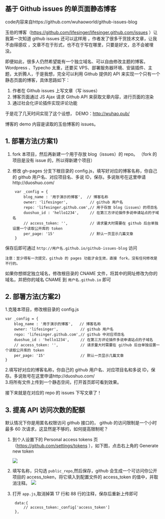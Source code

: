 ## 基于 Github issues 的单页面静态博客

code内容来自https://github.com/wuhaoworld/github-issues-blog

玉伯的博客（https://github.com/lifesinger/lifesinger.github.com/issues ）让我第一次知道 github issues 还可以这样用 ，作者发了很多干货技术文章，让我不由得感叹 ，文章不在于形式，也不在于写在哪里，只要是好文，总不会被埋没。

即便如此，很多人仍然希望能有一个独立域名、可以自由修改主题的博客。Wordpress 、Typecho 太重，还要买 VPS、部署服务器环境、安装插件、主题，太折腾人，于是我想，完全可以利用 Github 提供的 API 来实现一个只有一个静态页面的博客，具体思路如下：

1. 作者在 Github issues 上写文章（写 issues）
2. 博客页面通过 JS Ajax 请求 Github API 来获取文章内容，进行页面的渲染
3. 通过社会化评论插件实现评论功能

于是花了几天时间实现了这个设想， DEMO：http://wuhao.pub/

博客的 demo 内容是读取的玉伯博客的 issues。

## 1. 部署方法(方案1)

1. fork 本项目，然后再新建一个用于存放 blog（issues）的 repo。 （fork 的项目是没有 issue 的，所以得新建个项目）
2. 修改 gh-pages 分支下根目录的 config.js，填写好对应的博客名称，你自己的 github 用户名、对应项目名、多说 ID，保存。多说账号在这里申请http://duoshuo.com/


        var _config = {
            blog_name : '用于演示的博客',  // 博客名称
            owner: 'lifesinger',          // github 用户名
            repo: 'lifesinger.github.com',// 用于存放 blog（issues）的项目名
            duoshuo_id : 'hello1234',     // 在第三方评论插件多说申请站点的子域名
            // access_token: '',          // 请求量大时需要在 github 后台单独设置一个读取公开库的 token
            per_page: '15'                // 默认一页显示几篇文章
        }


保存后即可通过 `http://用户名.github.io/github-issues-blog` 访问

    注意：至少得有一次提交，github 的 pages 功能才会生效，直接 fork，没有任何修改是不行的。

如果你想绑定独立域名，修改根目录的 CNAME 文件，将其中的网址修改为你的域名，并把你的域名 CNAME 到 `用户名.github.io` 即可

## 2. 部署方法(方案2)

1.克隆本项目，修改根目录的 config.js

    var _config = {
        blog_name : '用于演示的博客',   // 博客名称
        owner: 'lifesinger',          // github 用户名
        repo: 'lifesinger.github.com',// github 中对应项目名
        duoshuo_id : 'hello1234',     // 在第三方评论插件多说申请站点的子域名
        // access_token: '',          // 请求量大时需要在 github 后台单独设置一个读取公开库的 token
        per_page: '15'                // 默认一页显示几篇文章
    }
 
2.填写好对应的博客名称，你自己的 github 用户名、对应项目名和多说 ID，保存。多说账号在这里申请http://duoshuo.com/    
3.将所有文件上传到一个静态空间，打开首页即可看到效果。  

接下来就是在对应的 repo 的 issues 下写文章了！

## 3. 提高 API 访问次数的配额

默认情况下你是用匿名权限访问 github 接口的， github 的访问限制是一个小时最多 60 次请求，这显然是不够的，如何提高限制呢？ 

1. 到个人设置下的 Personal access tokens 页（https://github.com/settings/tokens ），如下图，点击右上角的 Generate new token
    
    ![](http://img-storage.qiniudn.com/15-6-12/56879685.jpg)

2. 填写名称，只勾选 `public_repo`,然后保存，github 会生成一个可访问你公开项目的 access_token，将它填入到配置文件的 access_token 的值中，并取消注释。
    ![](http://img-storage.qiniudn.com/15-6-12/64340386.jpg)
    
3. 打开 `app.js`,取消掉第 17 行和 88 行的注释，保存后重新上传即可

        data:{
            // access_token:_config['access_token']
        },
